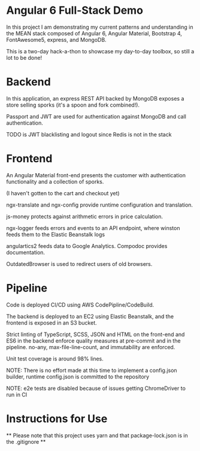 # Angular 6 Full-Stack Demo

In this project I am demonstrating my current patterns and understanding in the
MEAN stack composed of Angular 6, Angular Material, Bootstrap 4, FontAwesome5, express,
and MongoDB.

This is a two-day hack-a-thon to showcase my day-to-day toolbox, so still a lot to be done!

# Backend

In this application, an express REST API backed by MongoDB exposes a store
selling sporks (it's a spoon and fork combined!).
 
Passport and JWT are used for authentication against MongoDB and call authentication.

TODO is JWT blacklisting and logout since Redis is not in the stack

# Frontend

An Angular Material front-end presents the customer with authentication functionality and a collection of sporks.

(I haven't gotten to the cart and checkout yet)

ngx-translate and ngx-config provide runtime configuration and translation.
 
js-money protects against arithmetic errors in price calculation.

ngx-logger feeds errors and events to an API endpoint, where winston feeds them to the Elastic Beanstalk logs

angulartics2 feeds data to Google Analytics.  Compodoc provides documentation.

OutdatedBrowser is used to redirect users of old browsers.

# Pipeline

Code is deployed CI/CD using AWS CodePipline/CodeBuild.

The backend is deployed to an EC2 using Elastic Beanstalk, and the frontend
is exposed in an S3 bucket.

Strict linting of TypeScript, SCSS, JSON and HTML on the front-end
and ES6 in the backend enforce quality measures at pre-commit and in the pipeline. no-any, max-file-line-count, and
immutability are enforced.
  
Unit test coverage is around 98% lines.

NOTE: There is no effort made at this time to implement a config.json builder,
runtime config.json is committed to the repository

NOTE: e2e tests are disabled because of issues getting ChromeDriver to run in CI

# Instructions for Use
** Please note that this project uses yarn and that package-lock.json is in
the .gitignore **

